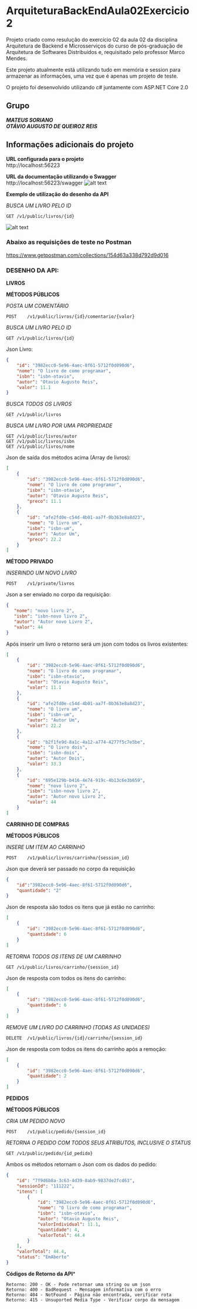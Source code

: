 # ArquiteturaBackEndAula02Exercicio2
Projeto criado como resulução do exercício 02 da aula 02 da disciplina Arquitetura de Backend e Microsserviços do curso de pós-graduação de Arquitetura de Softwares Distribuídos e, requisitado pelo professor Marco Mendes.

Este projeto atualmente está utilizando tudo em memória e session para armazenar as informações, uma vez que é apenas um projeto de teste.

O projeto foi desenvolvido utilizando c# juntamente com ASP.NET Core 2.0

## Grupo
**_MATEUS SORIANO_** <br />
**_OTÁVIO AUGUSTO DE QUEIROZ REIS_**

## Informações adicionais do projeto

**URL configurada para o projeto**<br />
http://localhost:56223

**URL da documentação utilizando o Swagger**<br />
http://localhost:56223/swagger
![alt text](https://i.snag.gy/B8A0xo.jpg)

**Exemplo de utilização do desenho da API**

*BUSCA UM LIVRO PELO ID*
```
GET /v1/public/livros/{id}
```

![alt text](https://i.snag.gy/CRktDS.jpg)

 
### Abaixo as requisições de teste no Postman

https://www.getpostman.com/collections/154d63a338d792d9d016

### DESENHO DA API:


**LIVROS**

**MÉTODOS PÚBLICOS**

*POSTA UM COMENTÁRIO*
```
POST	/v1/public/livros/{id}/comentario/{valor}
```

*BUSCA UM LIVRO PELO ID*
```
GET /v1/public/livros/{id}
```

Json Livro:
```json
{
    "id": "3982ecc0-5e96-4aec-8f61-5712f0d090d6",
    "nome": "O livro de como programar",
    "isbn": "isbn-otavio",
    "autor": "Otavio Augusto Reis",
    "valor": 11.1
}
```

*BUSCA TODOS OS LIVROS*
```
GET /v1/public/livros
```

*BUSCA UM LIVRO POR UMA PROPRIEDADE*
```
GET	/v1/public/livros/autor
GET	/v1/public/livros/isbn
GET	/v1/public/livros/nome
```
Json de saída dos métodos acima (Array de livros):
```json
[
    {
        "id": "3982ecc0-5e96-4aec-8f61-5712f0d090d6",
        "nome": "O livro de como programar",
        "isbn": "isbn-otavio",
        "autor": "Otavio Augusto Reis",
        "preco": 11.1
    },
    {
        "id": "afe2fd0e-c54d-4b01-aa7f-0b363e8a8d23",
        "nome": "O livro um",
        "isbn": "isbn-um",
        "autor": "Autor Um",
        "preco": 22.2
    }
]
```


**MÉTODO PRIVADO**

*INSERINDO UM NOVO LIVRO*
```
POST	/v1/private/livros
```
Json a ser enviado no corpo da requisição:
 ```json
{
    "nome": "novo livro 2",
    "isbn": "isbn-novo livro 2",
    "autor": "Autor novo Livro 2",
    "valor": 44
}
```


Após inserir um livro o retorno será um json com todos os livros existentes:
```json
[
    {
        "id": "3982ecc0-5e96-4aec-8f61-5712f0d090d6",
        "nome": "O livro de como programar",
        "isbn": "isbn-otavio",
        "autor": "Otavio Augusto Reis",
        "valor": 11.1
    },
    {
        "id": "afe2fd0e-c54d-4b01-aa7f-0b363e8a8d23",
        "nome": "O livro um",
        "isbn": "isbn-um",
        "autor": "Autor Um",
        "valor": 22.2
    },
    {
        "id": "b2f1fe9d-8a1c-4a12-a774-4277f5c7e5be",
        "nome": "O livro dois",
        "isbn": "isbn-dois",
        "autor": "Autor Dois",
        "valor": 33.3
    },
    {
        "id": "695e129b-b416-4e74-919c-4b13c6e3b659",
        "nome": "novo livro 2",
        "isbn": "isbn-novo livro 2",
        "autor": "Autor novo Livro 2",
        "valor": 44
    }
]
```



**CARRINHO DE COMPRAS**

**MÉTODOS PÚBLICOS**

*INSERE UM ITEM AO CARRINHO*
```
POST	/v1/public/livros/carrinho/{session_id}
```

Json que deverá ser passado no corpo da requisição
```json
{
	"id":"3982ecc0-5e96-4aec-8f61-5712f0d090d6",
	"quantidade": "2"
}
```


Json de resposta são todos os itens que já estão no carrinho:
```json
[
    {
        "id": "3982ecc0-5e96-4aec-8f61-5712f0d090d6",
        "quantidade": 6
    }
]
```
	
	

*RETORNA TODOS OS ITENS DE UM CARRINHO*
```
GET	/v1/public/livros/carrinho/{session_id}
```

Json de resposta com todos os itens do carrinho:
```json
[
    {
        "id": "3982ecc0-5e96-4aec-8f61-5712f0d090d6",
        "quantidade": 6
    }
]
```

*REMOVE UM LIVRO DO CARRINHO (TODAS AS UNIDADES)*
```
DELETE	/v1/public/livros/{id}/carrinho/{session_id}
```

Json de resposta com todos os itens do carrinho após a remoção:
```json
[
    {
        "id": "3982ecc0-5e96-4aec-8f61-5712f0d090d6",
        "quantidade": 2
    }
]
```

**PEDIDOS**

**MÉTODOS PÚBLICOS**

*CRIA UM PEDIDO NOVO*
```
POST	/v1/public/pedido/{session_id}
```
*RETORNA O PEDIDO COM TODOS SEUS ATRIBUTOS, INCLUSIVE O STATUS*
```
GET	/v1/public/pedido/{id_pedido}
```

Ambos os métodos retornam o Json com os dados do pedido:
```json
{
    "id": "7f9d6b8a-3c63-4d39-8ab9-9837de2fcd63",
    "sessionId": "111222",
    "itens": [
        {
            "id": "3982ecc0-5e96-4aec-8f61-5712f0d090d6",
            "nome": "O livro de como programar",
            "isbn": "isbn-otavio",
            "autor": "Otavio Augusto Reis",
            "valorIndividual": 11.1,
            "quantidade": 4,
            "valorTotal": 44.4
        }
    ],
    "valorTotal": 44.4,
    "status": "EmAberto"
}
```




**Códigos de Retorno da API***
```
Retorno: 200 - OK - Pode retornar uma string ou um json
Retorno: 400 - BadRequest - Mensagem informativa com o erro
Retorno: 404 - NotFound - Página não encontrada, verificar rota
Retorno: 415 - Unsuported Media Type - Verificar corpo da mensagem
```
